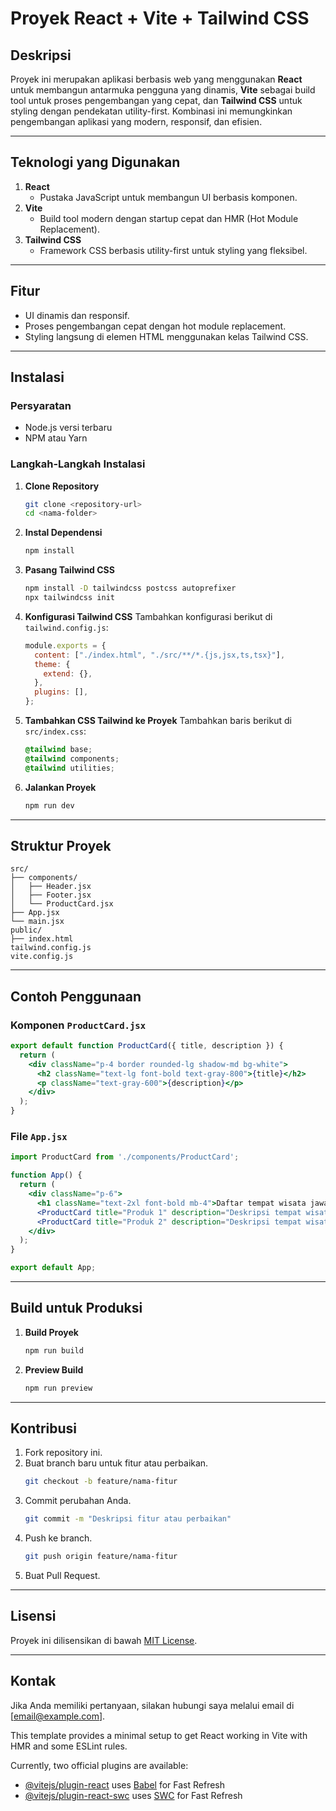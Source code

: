 # Proyek React + Vite + Tailwind CSS

## Deskripsi
Proyek ini merupakan aplikasi berbasis web yang menggunakan **React** untuk membangun antarmuka pengguna yang dinamis, **Vite** sebagai build tool untuk proses pengembangan yang cepat, dan **Tailwind CSS** untuk styling dengan pendekatan utility-first. Kombinasi ini memungkinkan pengembangan aplikasi yang modern, responsif, dan efisien.

---

## Teknologi yang Digunakan

1. **React**
   - Pustaka JavaScript untuk membangun UI berbasis komponen.
2. **Vite**
   - Build tool modern dengan startup cepat dan HMR (Hot Module Replacement).
3. **Tailwind CSS**
   - Framework CSS berbasis utility-first untuk styling yang fleksibel.

---

## Fitur

- UI dinamis dan responsif.
- Proses pengembangan cepat dengan hot module replacement.
- Styling langsung di elemen HTML menggunakan kelas Tailwind CSS.

---

## Instalasi

### Persyaratan
- Node.js versi terbaru
- NPM atau Yarn

### Langkah-Langkah Instalasi
1. **Clone Repository**
   ```bash
   git clone <repository-url>
   cd <nama-folder>
   ```

2. **Instal Dependensi**
   ```bash
   npm install
   ```

3. **Pasang Tailwind CSS**
   ```bash
   npm install -D tailwindcss postcss autoprefixer
   npx tailwindcss init
   ```

4. **Konfigurasi Tailwind CSS**
   Tambahkan konfigurasi berikut di `tailwind.config.js`:
   ```javascript
   module.exports = {
     content: ["./index.html", "./src/**/*.{js,jsx,ts,tsx}"],
     theme: {
       extend: {},
     },
     plugins: [],
   };
   ```

5. **Tambahkan CSS Tailwind ke Proyek**
   Tambahkan baris berikut di `src/index.css`:
   ```css
   @tailwind base;
   @tailwind components;
   @tailwind utilities;
   ```

6. **Jalankan Proyek**
   ```bash
   npm run dev
   ```

---

## Struktur Proyek
```plaintext
src/
├── components/
│   ├── Header.jsx
│   ├── Footer.jsx
│   └── ProductCard.jsx
├── App.jsx
└── main.jsx
public/
├── index.html
tailwind.config.js
vite.config.js
```

---

## Contoh Penggunaan

### Komponen `ProductCard.jsx`
```jsx
export default function ProductCard({ title, description }) {
  return (
    <div className="p-4 border rounded-lg shadow-md bg-white">
      <h2 className="text-lg font-bold text-gray-800">{title}</h2>
      <p className="text-gray-600">{description}</p>
    </div>
  );
}
```

### File `App.jsx`
```jsx
import ProductCard from './components/ProductCard';

function App() {
  return (
    <div className="p-6">
      <h1 className="text-2xl font-bold mb-4">Daftar tempat wisata jawa barat</h1>
      <ProductCard title="Produk 1" description="Deskripsi tempat wisata 1." />
      <ProductCard title="Produk 2" description="Deskripsi tempat wisata 2." />
    </div>
  );
}

export default App;
```

---

## Build untuk Produksi

1. **Build Proyek**
   ```bash
   npm run build
   ```

2. **Preview Build**
   ```bash
   npm run preview
   ```

---

## Kontribusi

1. Fork repository ini.
2. Buat branch baru untuk fitur atau perbaikan.
   ```bash
   git checkout -b feature/nama-fitur
   ```
3. Commit perubahan Anda.
   ```bash
   git commit -m "Deskripsi fitur atau perbaikan"
   ```
4. Push ke branch.
   ```bash
   git push origin feature/nama-fitur
   ```
5. Buat Pull Request.

---

## Lisensi
Proyek ini dilisensikan di bawah [MIT License](LICENSE).

---

## Kontak
Jika Anda memiliki pertanyaan, silakan hubungi saya melalui email di [email@example.com].


This template provides a minimal setup to get React working in Vite with HMR and some ESLint rules.

Currently, two official plugins are available:

- [@vitejs/plugin-react](https://github.com/vitejs/vite-plugin-react/blob/main/packages/plugin-react/README.md) uses [Babel](https://babeljs.io/) for Fast Refresh
- [@vitejs/plugin-react-swc](https://github.com/vitejs/vite-plugin-react-swc) uses [SWC](https://swc.rs/) for Fast Refresh
